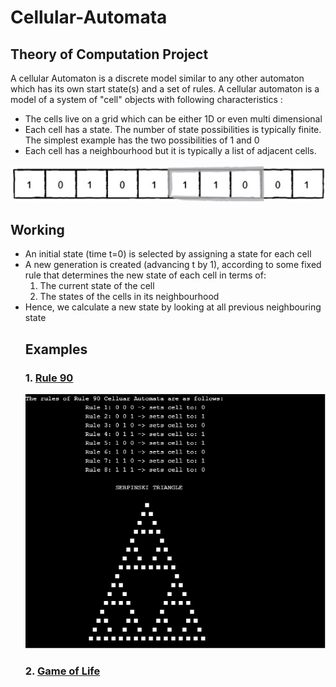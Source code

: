# Cellular-Automata
## Theory of Computation Project
A cellular Automaton is a discrete model similar to any other automaton which has its own start state(s) and a set of rules. 
A cellular automaton is a model of a system of "cell" objects with following characteristics :

* The cells live on a grid which can be either 1D or even multi dimensional
* Each cell has a state. The number of state possibilities is typically finite. The simplest example has the two possibilities of 1 and 0
* Each cell has a neighbourhood but it is typically a list of adjacent cells.

![CA](https://github.com/Surajpedd/Cellular-Automata/blob/main/Img/CA.jpg)

## Working
<ul>
 <li>An initial state (time t=0) is selected by assigning a state for each cell</li>
<li>A new generation is created (advancing t by 1), according to some fixed rule that determines the new state of each cell in terms of:
<ol>
<li>The current state of the cell</li>
<li>The states of the cells in its neighbourhood</li>
 </ol></li>
 <li>Hence, we calculate a new state by looking at all previous neighbouring state</li>

## Examples

 ### 1. [Rule 90](https://github.com/Surajpedd/Cellular-Automata/blob/main/Rule90.cpp)

![Rule 90](https://github.com/Surajpedd/Cellular-Automata/blob/main/Img/Rule90.jpg)

 ### 2. [Game of Life](https://github.com/Surajpedd/Cellular-Automata/blob/main/GameofLife.cpp)
